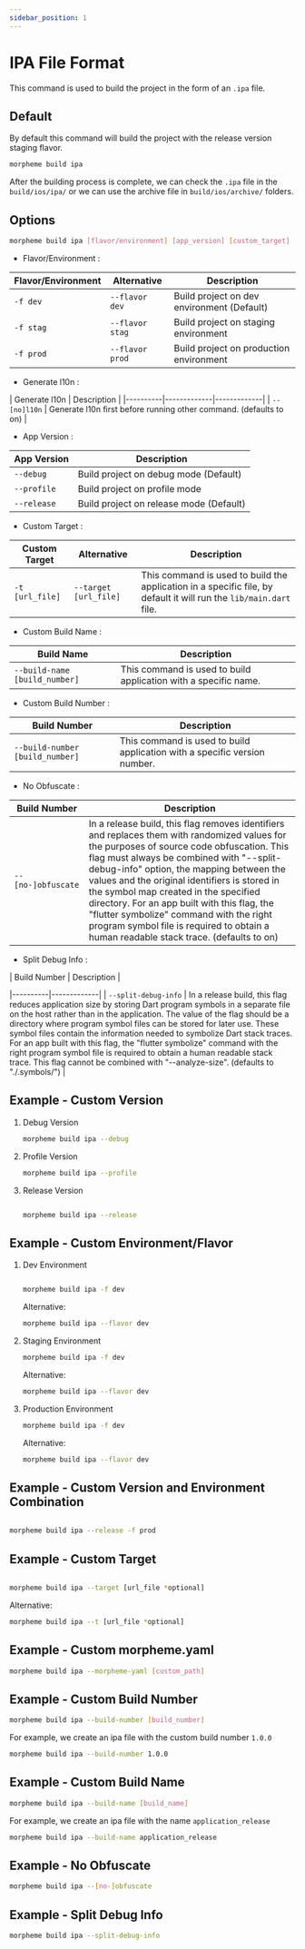 ```yaml
---
sidebar_position: 1
---
```


# IPA File Format


This command is used to build the project in the form of an `.ipa` file.


## Default


By default this command will build the project with the release version staging flavor.


```bash
morpheme build ipa
```

After the building process is complete, we can check the `.ipa` file in the `build/ios/ipa/` or we can use the archive file in `build/ios/archive/` folders.

## Options


```bash
morpheme build ipa [flavor/environment] [app_version] [custom_target] [build_number] [build_name] [[no-]obfuscate] [split-debug-info]
```

- Flavor/Environment :  
  
| Flavor/Environment | Alternative | Description |
|----------|-------------|-------------|
| `-f dev` | `--flavor dev` | Build project on dev environment (Default) |
| `-f stag` | `--flavor stag` | Build project on staging environment|
| `-f prod` | `--flavor prod` | Build project on production environment |

- Generate l10n :  
  
| Generate l10n | Description |
|----------|-------------|-------------|
| `--[no]l10n` | Generate l10n first before running other command. (defaults to on) |

- App Version :

| App Version | Description |
|----------|-------------|
| `--debug` | Build project on debug mode (Default) |
| `--profile` | Build project on profile mode|
| `--release` | Build project on release mode (Default) |

- Custom Target :
  
| Custom Target | Alternative | Description |
|----------|-------------|-------------|
| `-t [url_file]` | `--target [url_file]` | This command is used to build the application in a specific file, by default it will run the `lib/main.dart` file. |

- Custom Build Name :
  
| Build Name | Description |
|----------|-------------|
| `--build-name [build_number]` | This command is used to build application with a specific name.|

- Custom Build Number :
  
| Build Number | Description |
|----------|-------------|
| `--build-number [build_number]` | This command is used to build application with a specific version number.|

- No Obfuscate :

| Build Number | Description |
|----------|-------------|
| `--[no-]obfuscate` | In a release build, this flag removes identifiers and replaces them with randomized values for the purposes of source code obfuscation. This flag must always be combined with "--split-debug-info" option, the mapping between the values and the original identifiers is stored in the symbol map created in the specified directory. For an app built with this flag, the "flutter symbolize" command with the right program symbol file is required to obtain a human readable stack trace. (defaults to on)|

- Split Debug Info :
  

| Build Number | Description |

|----------|-------------|
| `--split-debug-info` | In a release build, this flag reduces application size by storing Dart program symbols in a separate file on the host rather than in the application. The value of the flag should be a directory where program symbol files can be stored for later use. These symbol files contain the information needed to symbolize Dart stack traces. For an app built with this flag, the "flutter symbolize" command with the right program symbol file is required to obtain a human readable stack trace. This flag cannot be combined with "--analyze-size". (defaults to "./.symbols/") |

## Example - Custom Version


1. Debug Version

    ```bash
    morpheme build ipa --debug
    ```


2. Profile Version

    ```bash
    morpheme build ipa --profile
    ```


3. Release Version

    ```bash

    morpheme build ipa --release

    ```

## Example - Custom Environment/Flavor



1. Dev Environment

    ```bash

    morpheme build ipa -f dev

    ```

    Alternative:



    ```bash
    morpheme build ipa --flavor dev
    ```



2. Staging Environment

    ```bash
    morpheme build ipa -f dev
    ```


    Alternative:

    ```bash
    morpheme build ipa --flavor dev

    ```

3. Production Environment



    ```bash
    morpheme build ipa -f dev
    ```

    Alternative:


    ```bash
    morpheme build ipa --flavor dev
    ```


## Example - Custom Version and Environment Combination

```bash

morpheme build ipa --release -f prod

```

## Example - Custom Target

```bash

morpheme build ipa --target [url_file *optional]
```


Alternative:


```bash
morpheme build ipa --t [url_file *optional]
```


## Example - Custom morpheme.yaml

```bash
morpheme build ipa --morpheme-yaml [custom_path]
```


## Example - Custom Build Number


```bash
morpheme build ipa --build-number [build_number]
```

For example, we create an ipa file with the custom build number `1.0.0`

```bash
morpheme build ipa --build-number 1.0.0
```

## Example - Custom Build Name

```bash
morpheme build ipa --build-name [build_name]
```

For example, we create an ipa file with the name `application_release`

```bash
morpheme build ipa --build-name application_release
```

## Example - No Obfuscate

```bash
morpheme build ipa --[no-]obfuscate
```

## Example - Split Debug Info

```bash
morpheme build ipa --split-debug-info
```
